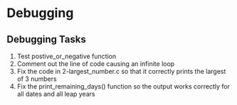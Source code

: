 # Debugging
## Debugging Tasks

1. Test postive_or_negative function
2. Comment out the line of code causing an infinite loop
3. Fix the code in 2-largest_number.c so that it correctly prints the largest of 3 numbers
4. Fix the print_remaining_days() function so the output works correctly for all dates and all leap years

